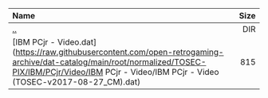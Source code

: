 |Name|Size|
|:---|---:|
|[..](../index.html)|DIR|
|[IBM PCjr - Video.dat](https://raw.githubusercontent.com/open-retrogaming-archive/dat-catalog/main/root/normalized/TOSEC-PIX/IBM/PCjr/Video/IBM PCjr - Video/IBM PCjr - Video (TOSEC-v2017-08-27_CM).dat)|815|
